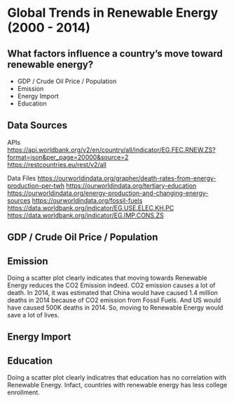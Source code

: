 # Global Trends in Renewable Energy (2000 - 2014)

## What factors influence a country’s move toward renewable energy?

- GDP / Crude Oil Price / Population
- Emission
- Energy Import
- Education

## Data Sources
APIs
<https://api.worldbank.org/v2/en/country/all/indicator/EG.FEC.RNEW.ZS?format=json&per_page=20000&source=2>
https://restcountries.eu/rest/v2/all

Data Files
https://ourworldindata.org/grapher/death-rates-from-energy-production-per-twh
https://ourworldindata.org/tertiary-education
https://ourworldindata.org/energy-production-and-changing-energy-sources
https://ourworldindata.org/fossil-fuels
https://data.worldbank.org/indicator/EG.USE.ELEC.KH.PC
https://data.worldbank.org/indicator/EG.IMP.CONS.ZS

## GDP / Crude Oil Price / Population

## Emission
Doing a scatter plot clearly indicates that moving towards Renewable Energy reduces the CO2 Emission indeed. CO2 emission causes a lot of death. In 2014, it was estimated that China would have caused 1.4 million deaths in 2014 because of CO2 emission from Fossil Fuels. And US would have caused 500K deaths in 2014. So, moving to Renewable Energy would save a lot of lives.

## Energy Import

## Education
Doing a scatter plot clearly indicatres that education has no correlation with Renewable Energy. Infact, countries with renewable energy has less college enrollment.
